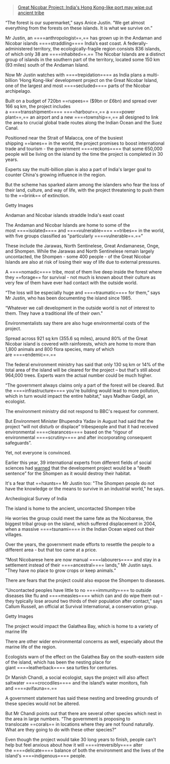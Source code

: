 > [Great Nicobar Project: India's Hong Kong-like port may wipe out ancient tribe](https://www.bbc.com/news/articles/cd0g1jxr0ddo)

“The forest is our supermarket,” says Anice Justin. “We get almost everything from the forests on these islands. It is what we survive on.”

Mr Justin, an ====anthropologist==,== has grown up in the Andaman and Nicobar islands ====straddling==== India’s east coast. A federally-administered territory, the ecologically-fragile region consists 836 islands, of which only 38 are ====inhabited==.== The Nicobar Islands are a distinct group of islands in the southern part of the territory, located some 150 km (93 miles) south of the Andaman Island.

Now Mr Justin watches with ====trepidation==== as India plans a multi-billion ‘Hong Kong-like’ development project on the Great Nicobar Island, one of the largest and most ====secluded==== parts of the Nicobar archipelago.

Built on a budget of 720bn ==rupees== ($9bn or £6bn) and spread over 166 sq km, the project includes a ====transshipment==== ====harbour==,== a ====power plant==,== an airport and a new ====township==,== all designed to link the area to crucial global trade routes along the Indian Ocean and the Suez Canal.

Positioned near the Strait of Malacca, one of the busiest shipping ==lanes== in the world, the project promises to boost international trade and tourism - the government ====reckons==== that some 650,000 people will be living on the island by the time the project is completed in 30 years.

Experts say the multi-billion plan is also a part of India's larger goal to counter China's growing influence in the region.

But the scheme has sparked alarm among the islanders who fear the loss of their land, culture, and way of life, with the project threatening to push them to the ==brink== of extinction.

Getty Images

Andaman and Nicobar islands straddle India's east coast

The Andaman and Nicobar Islands are home to some of the most ====isolated==== and ====vulnerable==== ==tribes== in the world, with five groups classified as "particularly ====vulnerable==.=="

These include the Jarawas, North Sentinelese, Great Andamanese, Onge, and Shompen. While the Jarawas and North Sentinelese remain largely uncontacted, the Shompen - some 400 people - of the Great Nicobar Islands are also at risk of losing their way of life due to external pressures.

A ====nomadic==== tribe, most of them live deep inside the forest where they ==forage== for survival - not much is known about their culture as very few of them have ever had contact with the outside world.

“The loss will be especially huge and ====traumatic==== for them,” says Mr Justin, who has been documenting the island since 1985.

“Whatever we call development in the outside world is not of interest to them. They have a traditional life of their own."

Environmentalists say there are also huge environmental costs of the project.

Spread across 921 sq km (355.6 sq miles), around 80% of the Great Nicobar island is covered with rainforests, which are home to more than 1,800 animals and 800 flora species, many of which are ====endemic==.==

The federal environment ministry has said that only 130 sq km or 14% of the total area of the island will be cleared for the project – but that's still about 964,000 trees. Experts warn the actual number could be much higher.

“The government always claims only a part of the forest will be cleared. But the ====infrastructure==== you're building would lead to more pollution, which in turn would impact the entire habitat," says Madhav Gadgil, an ecologist.

The environment ministry did not respond to BBC's request for comment.

But Environment Minister Bhupendra Yadav in August had said that the project “will not disturb or displace” tribespeople and that it had received environmental ====clearances==== based on the “rigour of environmental ====scrutiny==== and after incorporating consequent safeguards”.

Yet, not everyone is convinced.

Earlier this year, 39 international experts from different fields of social sciences had [warned](https://www.bbc.com/news/world-asia-india-68347360) that the development project would be a “death sentence” for the Shompen as it would destroy their habitat.

It's a fear that ==haunts== Mr Justin too: "The Shompen people do not have the knowledge or the means to survive in an industrial world," he says.

Archeological Survey of India

The island is home to the ancient, uncontacted Shompen tribe

He worries the group could meet the same fate as the Nicobarese, the biggest tribal group on the island, which suffered displacement in 2004, when a massive ====tsunami==== in the Indian Ocean wiped out their villages.

Over the years, the government made efforts to resettle the people to a different area - but that too came at a price.

“Most Nicobarese here are now manual ====labourers==== and stay in a settlement instead of their ====ancestral==== lands,” Mr Justin says. "They have no place to grow crops or keep animals.”

There are fears that the project could also expose the Shompen to diseases.

“Uncontacted peoples have little to no ====immunity==== to outside diseases like flu and ====measles==== which can and do wipe them out - they typically lose around two thirds of their population after contact,” says Callum Russell, an official at Survival International, a conservation group.

Getty Images

The project would impact the Galathea Bay, which is home to a variety of marine life

There are other wider environmental concerns as well, especially about the marine life of the region.

Ecologists warn of the effect on the Galathea Bay on the south-eastern side of the island, which has been the nesting place for giant ====leatherback==== sea turtles for centuries.

Dr Manish Chandi, a social ecologist, says the project will also affect saltwater ====crocodiles==== and the island’s water monitors, fish and ====avifauna==.==

A government statement has said these nesting and breeding grounds of these species would not be altered.

But Mr Chandi points out that there are several other species which nest in the area in large numbers. “The government is proposing to translocate ==corals== in locations where they are not found naturally. What are they going to do with these other species?"

Even though the project would take 30 long years to finish, people can't help but feel anxious about how it will ====irreversibly==== alter the ====delicate==== balance of both the environment and the lives of the island's ====indigenous==== people.
